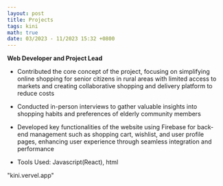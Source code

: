 ```yaml
---
layout: post
title: Projects
tags: kini
math: true
date: 03/2023 - 11/2023 15:32 +0800
---
```



**Web Developer and Project Lead**

- Contributed the core concept of the project, focusing on simplifying online shopping for senior citizens in rural areas with limited access to markets and creating collaborative shopping and delivery platform to reduce costs

- Conducted in-person interviews to gather valuable insights into shopping habits and preferences of elderly community members

- Developed key functionalities of the website using Firebase for back-end management such as shopping cart, wishlist, and user profile pages, enhancing user experience through seamless integration and performance

- Tools Used: Javascript(React), html

"kini.vervel.app"